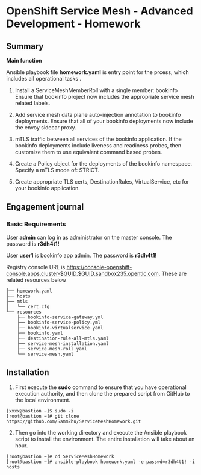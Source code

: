# OpenShift Service Mesh - Advanced Development - Homework







## Summary

**Main function**

Ansible playbook file **homework.yaml** is entry point for the prcess, which includes all operational tasks .

1. Install a ServiceMeshMemberRoll with a single member: bookinfo
Ensure that bookinfo project now includes the appropriate service mesh related labels.

2. Add service mesh data plane auto-injection annotation to bookinfo deployments.
Ensure that all of your bookinfo deployments now include the envoy sidecar proxy.

3. mTLS traffic between all services of the bookinfo application. 
If the bookinfo deployments include liveness and readiness probes, then customize them to use equivalent command based probes.

4. Create a Policy object for the deployments of the bookinfo namespace. Specify a mTLS mode of: STRICT.

5. Create appropriate TLS certs, DestinationRules, VirtualService, etc for your bookinfo application.  


## Engagement journal 

### Basic Requirements

User **admin** can log in as administrator on the master console.  The password is **r3dh4t1!**

User **user1** is bookinfo app admin.  The password is **r3dh4t1!**

Registry console URL is https://console-openshift-console.apps.cluster-$GUID.$GUID.sandbox235.opentlc.com.
These are related resources below

```shell
├── homework.yaml
├── hosts
├── mtls
│   └── cert.cfg
└── resources
    ├── bookinfo-service-gateway.yml
    ├── bookinfo-service-policy.yml
    ├── bookinfo-virtualservice.yaml
    ├── bookinfo.yaml
    ├── destination-rule-all-mtls.yaml
    ├── service-mesh-installation.yaml
    ├── service-mesh-roll.yaml
    └── service-mesh.yaml
```

## **Installation**

1. First execute the **sudo** command to ensure that you have operational execution authority, and then clone the prepared script from GitHub to the local environment.

```shell
[xxxx@bastion ~]$ sudo -i
[root@bastion ~]# git clone https://github.com/SammZhu/ServiceMeshHomework.git
```

2. Then go into the working directory and execute the Ansible playbook script to install the environment. The entire installation will take about an hour.

```shell
[root@bastion ~]# cd ServiceMeshHomework
[root@bastion ~]# ansible-playbook homework.yaml -e passwd=r3dh4t1! -i hosts
```
